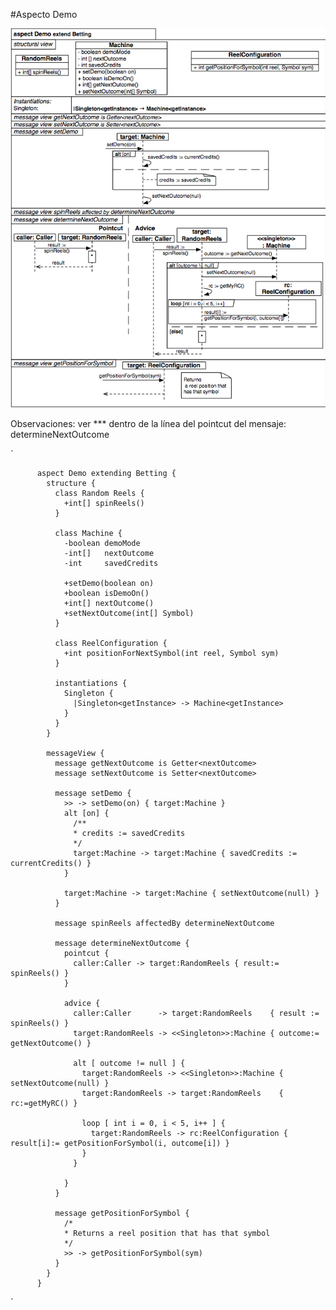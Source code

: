#Aspecto Demo

!["Aspecto Demo"](img/demo.png "Aspecto Demo")

Observaciones: ver *** dentro de la línea del pointcut del mensaje: determineNextOutcome

`


          aspect Demo extending Betting {
		    structure {
			  class Random Reels {
			    +int[] spinReels()
              }

              class Machine {
			    -boolean demoMode
				-int[]   nextOutcome
				-int     savedCredits

                +setDemo(boolean on)
				+boolean isDemoOn()
				+int[] nextOutcome()
				+setNextOutcome(int[] Symbol)
              }

              class ReelConfiguration {
			    +int positionForNextSymbol(int reel, Symbol sym)
              }

              instantiations {
			    Singleton {
				  |Singleton<getInstance> -> Machine<getInstance>
				}
              }
            }

            messageView {
			  message getNextOutcome is Getter<nextOutcome>
			  message setNextOutcome is Setter<nextOutcome>

              message setDemo {
			    >> -> setDemo(on) { target:Machine }
				alt [on] {
				  /**
				  * credits := savedCredits
				  */
                  target:Machine -> target:Machine { savedCredits := currentCredits() }
                }

                target:Machine -> target:Machine { setNextOutcome(null) }
			  }
			  
			  message spinReels affectedBy determineNextOutcome

              message determineNextOutcome {
			    pointcut {
				  caller:Caller -> target:RandomReels { result:= spinReels() }
				}

			    advice {
				  caller:Caller      -> target:RandomReels    { result := spinReels() }
				  target:RandomReels -> <<Singleton>>:Machine { outcome:= getNextOutcome() }
				  
				  alt [ outcome != null ] {
				    target:RandomReels -> <<Singleton>>:Machine { setNextOutcome(null) }
					target:RandomReels -> target:RandomReels    { rc:=getMyRC() }

                    loop [ int i = 0, i < 5, i++ ] {
					  target:RandomReels -> rc:ReelConfiguration { result[i]:= getPositionForSymbol(i, outcome[i]) }
                    }
				  }
				  
				}
			  }

              message getPositionForSymbol {
                /*
				* Returns a reel position that has that symbol
				*/
                >> -> getPositionForSymbol(sym)
              }
            }
          }   



`
